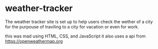 # weather-tracker
The weather tracker site is set up to help users check the wether of a city for the purpouse of traviling to a city for vacation or even for work.

this was mad using HTML, CSS, and JavaScript it also uses a api from https://openweathermap.org